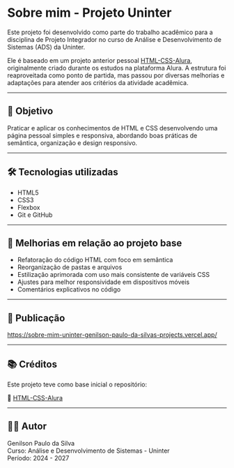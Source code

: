 # Sobre mim - Projeto Uninter

Este projeto foi desenvolvido como parte do trabalho acadêmico para a disciplina de Projeto Integrador no curso de Análise e Desenvolvimento de Sistemas (ADS) da Uninter.

Ele é baseado em um projeto anterior pessoal [HTML-CSS-Alura](https://github.com/oPaulinho/HTML-CSS-Alura), originalmente criado durante os estudos na plataforma Alura. A estrutura foi reaproveitada como ponto de partida, mas passou por diversas melhorias e adaptações para atender aos critérios da atividade acadêmica.

---

## 🎯 Objetivo

Praticar e aplicar os conhecimentos de HTML e CSS desenvolvendo uma página pessoal simples e responsiva, abordando boas práticas de semântica, organização e design responsivo.

---

## 🛠️ Tecnologias utilizadas

- HTML5
- CSS3
- Flexbox
- Git e GitHub

---

## 📌 Melhorias em relação ao projeto base

- Refatoração do código HTML com foco em semântica
- Reorganização de pastas e arquivos
- Estilização aprimorada com uso mais consistente de variáveis CSS
- Ajustes para melhor responsividade em dispositivos móveis
- Comentários explicativos no código

---

## 🚀 Publicação 

https://sobre-mim-uninter-genilson-paulo-da-silvas-projects.vercel.app/

---

## 📚 Créditos

Este projeto teve como base inicial o repositório:

🔗 [HTML-CSS-Alura](https://github.com/oPaulinho/HTML-CSS-Alura)

---

## 🧑‍🎓 Autor

Genilson Paulo da Silva  
Curso: Análise e Desenvolvimento de Sistemas - Uninter  
Período: 2024 - 2027
